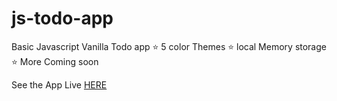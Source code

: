 # js-todo-app
Basic Javascript Vanilla Todo app
⭐ 5 color Themes
⭐ local Memory storage
⭐ More Coming soon

See the App Live [HERE](https://devloves.github.io/js-todo/)